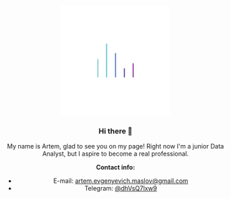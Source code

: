 <div align="center">
  
<img src="https://github.com/artem-maslov/artem-maslov/blob/main/resources/6ywG.gif" width="250" height="250"/>

<div align="center">

### Hi there 👋

My name is Artem, glad to see you on my page! Right now I'm a junior Data Analyst, but I aspire to become a real professional. 

**Contact info:**
* E-mail: artem.evgenyevich.maslov@gmail.com
* Telegram: [@dhVsQ7lxw9](https://t.me/dhVsQ7lxw9)



<!--
**artem-maslov/artem-maslov** is a ✨ _special_ ✨ repository because its `README.md` (this file) appears on your GitHub profile.

Here are some ideas to get you started:

- 🔭 I’m currently working on ...
- 🌱 I’m currently learning ...
- 👯 I’m looking to collaborate on ...
- 🤔 I’m looking for help with ...
- 💬 Ask me about ...
- 📫 How to reach me: ...
- 😄 Pronouns: ...
- ⚡ Fun fact: ...
-->
